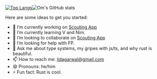 [![Top Langs](https://github-readme-stats.vercel.app/api/top-langs/?username=omagarwal25&theme=radical&layout=compact&hide=java&lang_count=5)](https://github.com/anuraghazra/github-readme-stats)![Om's GitHub stats](https://github-readme-stats.vercel.app/api?username=omagarwal25&show_icons=true&theme=radical)

Here are some ideas to get you started:

- 🔭 I’m currently working on [Scouting App](https://github.com/omagarwal25/scouting-app)
- 🌱 I’m currently learning V and Nim.
- 👯 I’m looking to collaborate on [Scouting App](https://github.com/omagarwal25/scouting-app)
- 🤔 I’m looking for help with FP.
- 💬 Ask me about type systems, my gripes with js/ts, and why rust is beautiful.
- 📫 How to reach me: lidagarwal@gmail.com
- 😄 Pronouns: he/him
- ⚡ Fun fact: Rust is cool.

